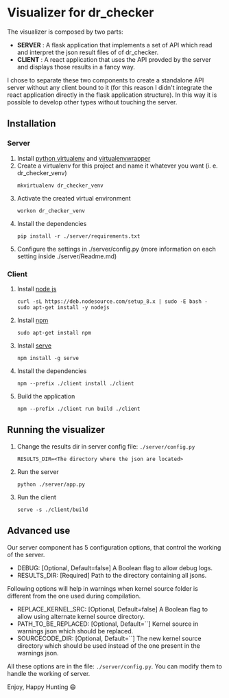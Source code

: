 # Visualizer for dr_checker
The visualizer is composed by two parts:
* **SERVER** : A flask application that implements a set of API which read and interpret the json result files of of dr_checker.
* **CLIENT** : A react application that uses the API provded by the server and displays those results in a fancy way.

I chose to separate these two components to create a standalone API server without any client bound to it (for this reason I didn't integrate the react application directly in the flask application structure).
In this way it is possible to develop other types without touching the server. 

## Installation

### Server
1. Install [python virtualenv](https://virtualenv.pypa.io/en/stable/) and [virtualenvwrapper](https://virtualenvwrapper.readthedocs.io/en/latest/)
2. Create a virtualenv for this project and name it whatever you want (i. e. dr_checker_venv)
    ```
    mkvirtualenv dr_checker_venv
    ```
3. Activate the created virtual environment
    ```
    workon dr_checker_venv
    ```
4. Install the dependencies
    ```
    pip install -r ./server/requirements.txt
    ```
5. Configure the settings in ./server/config.py (more information on each setting inside ./server/Readme.md)

### Client
1. Install [node js](https://nodejs.org/it/)
    ```
    curl -sL https://deb.nodesource.com/setup_8.x | sudo -E bash -
    sudo apt-get install -y nodejs
    ```
2. Install [npm](https://www.npmjs.com/)
   ```
   sudo apt-get install npm
   ```
3. Install [serve](https://www.npmjs.com/package/serve)
    ```
    npm install -g serve
    ```
4. Install the dependencies
    ```
    npm --prefix ./client install ./client
    ```
5. Build the application
    ```
    npm --prefix ./client run build ./client
    ```

## Running the visualizer
1. Change the results dir in server config file: `./server/config.py`
   ```
   RESULTS_DIR=<The directory where the json are located>
   ```
2. Run the server
    ```
    python ./server/app.py
    ```
3. Run the client
    ```
    serve -s ./client/build
    ```

## Advanced use
Our server component has 5 configuration options, that control the working of the server.
* DEBUG: [Optional, Default=false] A Boolean flag to allow debug logs.
* RESULTS_DIR: [Required] Path to the directory containing all jsons.

Following options will help in warnings when kernel source folder is different from the one used during compilation.
* REPLACE_KERNEL_SRC: [Optional, Default=false] A Boolean flag to allow using alternate kernel source directory.
* PATH_TO_BE_REPLACED: [Optional, Default=``] Kernel source in warnings json which should be replaced.
* SOURCECODE_DIR: [Optional, Default=``] The new kernel source directory which should be used instead of the one present in the warnings json.


All these options are in the file: `./server/config.py`. You can modify them to handle the working of server.

Enjoy, Happy Hunting :smile:
